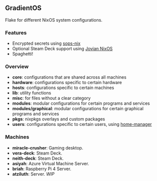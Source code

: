 ## GradientOS
Flake for different NixOS system configurations.

### Features
- Encrypted secrets using [sops-nix](https://github.com/Mic92/sops-nix)
- Optional Steam Deck support using [Jovian NixOS](https://github.com/Jovian-Experiments/Jovian-NixOS)
- Spaghetti!

### Overview
- **core**: configurations that are shared across all machines
- **hardware**: configurations specific to certain hardware
- **hosts**: configurations specific to certain machines
- **lib**: utility functions
- **misc**: for files without a clear category
- **modules**: modular configurations for certain programs and services
- **modules/graphical**: modular configurations for certain graphical programs and services
- **pkgs**: nixpkgs overlays and custom packages
- **users**: configurations specific to certain users, using [home-manager](https://github.com/nix-community/home-manager)

### Machines

- **miracle-crusher**: Gaming desktop.
- **vera-deck**: Steam Deck.
- **neith-deck**: Steam Deck.
- **asiyah**: Azure Virtual Machine Server.
- **briah**: Raspberry Pi 4 Server.
- **atziluth**: Server. *WIP*